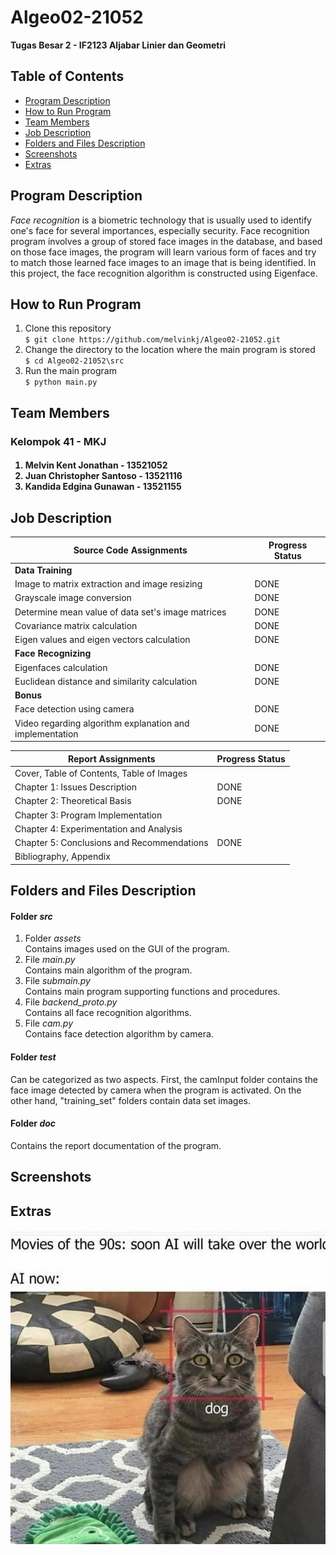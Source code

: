 # **Algeo02-21052**
**Tugas Besar 2 - IF2123 Aljabar Linier dan Geometri**

## **Table of Contents**
* [Program Description](#program_description)
* [How to Run Program](#how_to_run_program)
* [Team Members](#team_members)
* [Job Description](#job_description)
* [Folders and Files Description](#folders_and_files_description)
* [Screenshots](#screenshots)
* [Extras](#extras)

## **Program Description**
*Face recognition* is a biometric technology that is usually used to identify one's face for several importances, especially security. Face recognition program involves a group of stored face images in the database, and based on those face images, the program will learn various form of faces and try to match those learned face images to an image that is being identified. In this project, the face recognition algorithm is constructed using Eigenface.

## **How to Run Program**
1. Clone this repository <br>
`$ git clone https://github.com/melvinkj/Algeo02-21052.git`
2. Change the directory to the location where the main program is stored <br>
`$ cd Algeo02-21052\src`
3. Run the main program <br>
`$ python main.py`

## **Team Members**
<h3> Kelompok 41 - MKJ </h3>
<h4>
<ol>
<li> Melvin Kent Jonathan - 13521052
<li> Juan Christopher Santoso - 13521116
<li> Kandida Edgina Gunawan - 13521155
</ol>
</h4>

## **Job Description**

| Source Code Assignments | Progress Status |
|------------------------ | ----------------|
| **Data Training**  | |
| Image to matrix extraction and image resizing | DONE|
| Grayscale image conversion | DONE |
| Determine mean value of data set's image matrices | DONE |
| Covariance matrix calculation | DONE|
| Eigen values and eigen vectors calculation | DONE|
| **Face Recognizing**  | |
| Eigenfaces calculation | DONE|
| Euclidean distance and similarity calculation  | DONE|
| **Bonus**  | |
| Face detection using camera | DONE|
| Video regarding algorithm explanation and implementation | DONE|

| Report Assignments | Progress Status |
|------------------------ | ----------------|
| Cover, Table of Contents, Table of Images | |
| Chapter 1: Issues Description | DONE|
| Chapter 2: Theoretical Basis | DONE|
| Chapter 3: Program Implementation | |
| Chapter 4: Experimentation and Analysis | |
| Chapter 5: Conclusions and Recommendations | DONE|
| Bibliography, Appendix | |



## **Folders and Files Description**
#### **Folder *src***
1. Folder *assets* <br>
Contains images used on the GUI of the program.
2. File *main.py* <br>
Contains main algorithm of the program.
3. File *submain.py* <br>
Contains main program supporting functions and procedures. 
4. File *backend_proto.py* <br>
Contains all face recognition algorithms.
5. File *cam.py* <br>
Contains face detection algorithm by camera.
#### **Folder *test***
Can be categorized as two aspects. First, the camInput folder contains the face image detected by camera when the program is activated. On the other hand, "training_set" folders contain data set images.
#### **Folder *doc***
Contains the report documentation of the program.


## **Screenshots**
 
## **Extras**
<img src="./src/assets/meme.jpg" alt="Face Recog Meme">